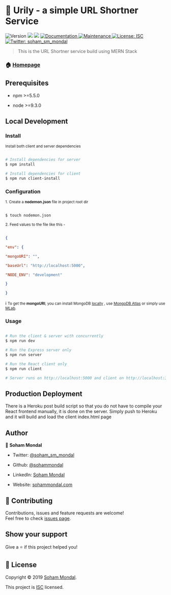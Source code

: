 
  

<h1>🔗 Urily - a simple URL Shortner Service</h1>

  

<p>

  

<img  alt="Version"  src="https://img.shields.io/npm/v/server.svg">

  

<img  src="https://img.shields.io/badge/npm-%3E%3D5.5.0-blue.svg"  />

  

<img  src="https://img.shields.io/badge/node-%3E%3D9.3.0-blue.svg"  />

  

<a  href="https://github.com/sohammondal/url_shortner#readme">

  

<img  alt="Documentation"  src="https://img.shields.io/badge/documentation-yes-brightgreen.svg"  target="_blank"  />

  

</a>

  

<a  href="https://github.com/sohammondal/url_shortner/graphs/commit-activity">

  

<img  alt="Maintenance"  src="https://img.shields.io/badge/Maintained%3F-yes-green.svg"  target="_blank"  />

  

</a>

  

<a  href="https://github.com/sohammondal/url_shortner/blob/master/LICENSE">

  

<img  alt="License: ISC"  src="https://img.shields.io/badge/License-ISC-yellow.svg"  target="_blank"  />

  

</a>

  

<a  href="https://twitter.com/soham_sm_mondal">

  

<img  alt="Twitter: soham_sm_mondal"  src="https://img.shields.io/twitter/follow/soham_sm_mondal.svg?style=social"  target="_blank"  />

  

</a>

  

</p>

  

  

> This is the URL Shortner service build using MERN Stack

  

  

### 🏠 [Homepage](http://urily.sohammondal.com)

  

  

## Prerequisites

  

  

- npm >=5.5.0

  

- node >=9.3.0

  

  

## Local Development

  

### Install

<small> Install both client and server dependencies </small>

  

```bash

# Install dependencies for server
$ npm install

# Install dependencies for client
$ npm run client-install

```

  

### Configuration

  

<small> 1. Create a **nodemon.json** file in project root dir </small>

  

```bash

$ touch nodemon.json

```

  

<small> 2. Feed values to the file like this - </small>

  

```json

{

"env": {

"mongoURI": "",

"baseUrl": "http://localhost:5000",

"NODE_ENV": "development"

}

}

```

  

:information_source: <small> To get the **mongoURI**, you can install MongoDB [locally](https://docs.mongodb.com/manual/installation/) , use [MongoDB Atlas](https://docs.atlas.mongodb.com/getting-started/) or simply use [MLab](https://mlab.com/).</small>

  
  

### Usage

  

```bash

# Run the client & server with concurrently
$ npm run dev

# Run the Express server only
$ npm run server

# Run the React client only
$ npm run client

# Server runs on http://localhost:5000 and client on http://localhost:3000

```

  

## Production Deployment

There is a Heroku post build script so that you do not have to compile your React frontend manually, it is done on the server. Simply push to Heroku and it will build and load the client index.html page

  

## Author

  

  

👤 **Soham Mondal**

  

  

* Twitter: [@soham_sm_mondal](https://twitter.com/soham_sm_mondal)

  

* Github: [@sohammondal](https://github.com/sohammondal)

  

* LinkedIn: [Soham Mondal](https://www.linkedin.com/in/soham-sm-mondal/)
* Website: [sohammondal.com](https://sohammondal.com)

  

  

## 🤝 Contributing

  

  

Contributions, issues and feature requests are welcome!<br  />Feel free to check [issues page](https://github.com/sohammondal/url_shortner/issues).

  

  

## Show your support

  

  

Give a ⭐️ if this project helped you!

  

  

## 📝 License

  

  

Copyright © 2019 [Soham Mondal](https://github.com/sohammondal).<br  />

  

This project is [ISC](https://github.com/sohammondal/url_shortner/blob/master/LICENSE) licensed.
